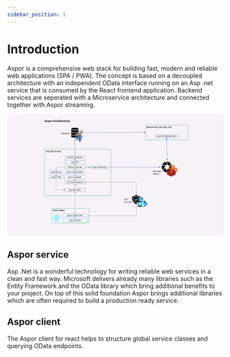 ```yaml
---
sidebar_position: 1
---
```


# Introduction

Aspor is a comprehensive web stack for building fast, modern and reliable web applications (SPA / PWA). The concept is based on 
a decoupled architecture with an independent OData interface running on an Asp .net service that is consumed by 
the React frontend application. Backend services are seperated with a Microservice architecture and connected together with Aspor streaming.

![Aspor Architecture](/images/aspor-architecturepng.png)

## Aspor service

Asp .Net is a wonderful technology for writing reliable web services in a clean and fast way. Microsoft delivers
already many libraries such as the Entity Framework and the OData library which bring additional benefits to your
project. On top of this solid foundation Aspor brings additional libraries which are often required to build a production
ready service.

## Aspor client

The Aspor client for react helps to structure global service classes and querying OData endpoints.
